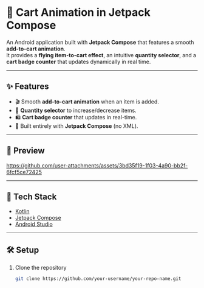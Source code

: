 # 🛒 Cart Animation in Jetpack Compose

An Android application built with **Jetpack Compose** that features a smooth **add-to-cart animation**.  
It provides a **flying item-to-cart effect**, an intuitive **quantity selector**, and a **cart badge counter** that updates dynamically in real time.


---

## ✨ Features
- 🎬 Smooth **add-to-cart animation** when an item is added.  
- 🔢 **Quantity selector** to increase/decrease items.  
- 🛍️ **Cart badge counter** that updates in real-time.  
- 🎨 Built entirely with **Jetpack Compose** (no XML).  

---

## 📸 Preview

https://github.com/user-attachments/assets/3bd35f19-1f03-4a90-bb2f-6fcf5ce72425

---

## 🚀 Tech Stack
- [Kotlin](https://kotlinlang.org/)  
- [Jetpack Compose](https://developer.android.com/jetpack/compose)  
- [Android Studio](https://developer.android.com/studio)  

---

## 🛠️ Setup
1. Clone the repository  
   ```bash
   git clone https://github.com/your-username/your-repo-name.git
